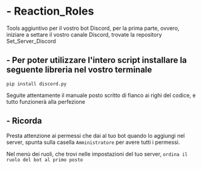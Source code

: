# - Reaction_Roles
Tools aggiuntivo per il vostro bot Discord, per la prima parte, ovvero, iniziare a settare il vostro canale Discord, trovate la repository Set_Server_Discord
## - Per poter utilizzare l'intero script installare la seguente libreria nel vostro terminale 
` pip install discord.py `


Seguite attentamente il manuale posto scritto di fianco ai righi del codice, e tutto funzionerà alla perfezione

## - Ricorda
Presta attenzione ai permessi che dai al tuo bot quando lo aggiungi nel server, spunta sulla casella ` Amministratore ` per avere tutti i permessi.

Nel menù dei ruoli, che trovi nelle impostazioni del tuo server, `ordina il ruolo del bot al primo posto `

